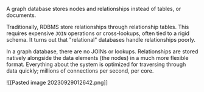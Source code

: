 A graph database stores nodes and relationships instead of tables, or documents. 

Traditionally,  RDBMS store relationships through relationship tables. This requires expensive `JOIN` operations or cross-lookups, often tied to a rigid schema. It turns out that "relational" databases handle relationships poorly. 

In a graph database, there are no JOINs or lookups. Relationships are stored natively alongside the data elements (the nodes) in a much more flexible format. Everything about the system is optimized for traversing through data quickly; millions of connections per second, per core.

![[Pasted image 20230929012642.png]]